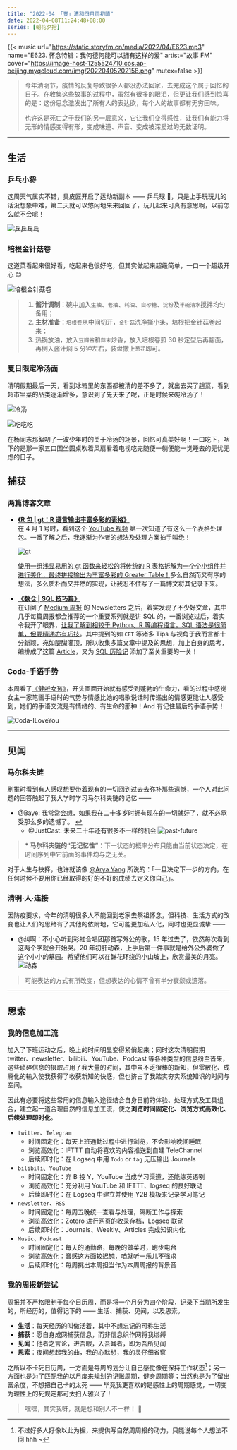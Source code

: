 ```yaml
---
title: "2022-04 「壹」清和四月雨初晴"
date: 2022-04-08T11:24:48+08:00
series: [朝花夕拾]
---
```


{{< music url="https://static.storyfm.cn/media/2022/04/E623.mp3" name="E623. 怀念特辑：我何德何能可以拥有这样的爱" artist="故事 FM" cover="https://image-host-1255524710.cos.ap-beijing.myqcloud.com/img/20220405202158.png" mutex=false >}}

> 今年清明节，疫情的反复导致很多人都没办法回家，去完成这个属于回忆的日子。在收集这些故事的过程中，虽然有很多的眼泪，但更让我们感到惊喜的是：这份思念激发出了所有人的表达欲，每个人的故事都有无穷回味。
>
> 也许这是死亡之于我们的另一层意义，它让我们变得感性，让我们有能力将无形的情感变得有形，变成味道、声音、变成被深爱过的无数证明。

---

## 生活

### 乒乓小将

这周天气属实不错，臭皮匠开启了运动新副本 —— 乒乓球 🏓，只是上手玩玩儿的话没想象中难，第二天就可以悠闲地来来回回了，玩儿起来可真有意思啊，以前怎么就不会呢！

![乒乒乓乓](https://image-host-1255524710.cos.ap-beijing.myqcloud.com/img/20220405221928.png "雨停了，天晴了，觉得自己又行了！")

### 培根金针菇卷

这道菜看起来很好看，吃起来也很好吃，但其实做起来超级简单，一口一个超级开心 😊

![培根金针菇卷](https://image-host-1255524710.cos.ap-beijing.myqcloud.com/img/20220405204545.png "培根金针菇卷")

> 1. **酱汁调制**：碗中加入`生抽`、`老抽`、`耗油`、`白砂糖`、`淀粉`及`半碗清水`搅拌均匀备用；
> 2. **主材准备**：`培根卷`从中间切开，`金针菇`洗净撕小条，培根把金针菇卷起来；
> 3. 热锅放油，放入`豆瓣酱`和`蒜末`炒香，放入培根卷煎 30 秒定型后再翻面，再倒入酱汁焖 5 分钟左右，装盘撒上`葱花`即可。

### 夏日限定冷汤面

清明假期最后一天，看到冰箱里的东西都被清的差不多了，就出去买了趟菜，看到超市里菜的品类逐渐增多，意识到了先天来了呢，正是时候来碗冷汤了！

![冷汤](https://image-host-1255524710.cos.ap-beijing.myqcloud.com/img/20220405203939.png "冷汤来喽！")

![吃吃吃](https://image-host-1255524710.cos.ap-beijing.myqcloud.com/img/20220405204105.png "好好吃~")

在杨同志那絮叨了一波少年时的关于冷汤的场景，回忆可真美好啊！一口吃下，咽下的是那一家五口围坐圆桌吹着风扇看着电视吃完随便一躺便能一觉睡去的无忧无虑的日子。

## 捕获

### 两篇博客文章

- [**《R 包 | gt：R 语言输出丰富多彩的表格》**](../2022-04-03-r-pkg-gt/)  
  在 4 月 1 号时，看到这个 [YouTube 视频](https://www.youtube.com/watch?v=z0UGmMOxl-c) 第一次知道了有这么一个表格处理包。一番了解之后，我逐渐为作者的想法及处理方案拍手叫绝！

  ![gt](https://image-host-1255524710.cos.ap-beijing.myqcloud.com/img/20220403160334.png "gt 工作流")

  <u>使用一组浅显易用的 gt 函数来轻松的将传统的 R 表格拆解为一个个小组件并进行美化，最终拼接输出为丰富多彩的 Greater Table！</u>多么自然而又有序的想法，多么质朴而又井然的实现，让我忍不住写了一篇博文将其记录下来。

- [**《数仓 | SQL 技巧篇》**](../2022-04-03-sql-tips/)  
  在订阅了 [Medium 周报](https://medium.com/me/following) 的 Newsletters 之后，着实发现了不少好文章，其中几乎每篇周报都会推荐的一个重要系列就是讲 SQL 的，一番浏览过后，着实令我开了眼界，<u>让我了解到相较于 Python、R 等编程语言，SQL 语法是很简单，但要精通亦有巧技</u>。其中提到的如 `CET` 等诸多 Tips 与视角于我而言都十分新颖，宛如醍醐灌顶，所以收集多篇文章中提及的思想，加上自身的思考，编排成了这篇 [Article](../2022-04-03-sql-tips/)，又为 [SQL 历险记](http://localhost:1313/series/sql-%E5%8E%86%E9%99%A9%E8%AE%B0/) 添加了至关重要的一关！

### Coda-手语手势

本周看了[《健听女孩》](https://movie.douban.com/subject/35048413/)，开头画面开始就有感受到蓬勃的生命力，看的过程中感觉女主一家笔画手语时的气势与情感比她的唱歌说话时传递出的情感更能让人感受到，她们的手语交流是有情绪的、有生命的那种！And 有记住最后的手语手势！

![Coda-ILoveYou](https://image-host-1255524710.cos.ap-beijing.myqcloud.com/img/202205021657144.png "I Love You!")

---

## 见闻

### 马尔科夫链

刷推时看到有人感叹想要带着现有的一切回到过去去弥补那些遗憾，一个人对此问题的回答触起了我大学时学习马尔科夫链的记忆 ——

- @Baye: 我常常会想，如果我在二十多岁时拥有现在的一切就好了，就不必承受那么多的遗憾了。 [↩︎](https://twitter.com/waylybaye/status/1509836573436948487)
  - @JustCast: 未来二十年还有很多不一样的机会
    ![past-future](https://image-host-1255524710.cos.ap-beijing.myqcloud.com/img/20220403123908.png "Life is a Markov chain.")

> **\* 马尔科夫链的“无记忆性”**：下一状态的概率分布只能由当前状态决定，在时间序列中它前面的事件均与之无关。

对于人生与抉择，也许就该像 [@Arya Yang](https://twitter.com/yangyangswift/status/1509738412915703811?s=20&t=3ciNEvO2_cjxH6FiJGemew) 所说的：「一旦决定下一步的方向，在任何时候不要用你已经取得的好的不好的成绩去定义你自己」。

### 清明·人·连接

因防疫要求，今年的清明很多人不能回到老家去祭祖怀念，但科技、生活方式的改变也让人们的思绪有了其他的依附地，它可能更加私人化，同时也更显诚挚 ——

- @纠啊：不小心听到彩虹合唱团那首写外公的歌，15 年过去了，依然每次看到这两个字就会开始哭。20 年初肝动森，上手后第一件事就是给外公外婆做了这个小小的墓园。希望他们可以在鲜花环绕的小山坡上，欣赏最美的月亮。
  ![动森](https://image-host-1255524710.cos.ap-beijing.myqcloud.com/img/20220404221657.png "今年也只能这样回到动森里看看他们了")

> 可能表达的方式有所改变，但想表达的心情不曾有半分衰颓或遗落。

---

## 思索

### 我的信息加工流

加入了下班运动之后，晚上的时间明显变得紧俏起来；同时这次清明假期 twitter、newsletter、bilibili、YouTube、Podcast 等各种类型的信息纷至沓来，这些琐碎信息的摄取占用了我大量的时间，其中虽不乏很棒的新知，但零散化、成瘾化的输入使我获得了收获新知的快感，但也挤占了我踏实夯实系统知识的时间与空间。

因此有必要将这些常用的信息输入途径结合自身目前的体验、处理方式及工具组合，建立起一道合理自然的信息加工流，使之**浏览时间固定化、浏览方式高效化、后续处理即时化**。

- `twitter`、`Telegram`
  - 时间固定化：每天上班通勤过程中进行浏览，不会影响晚间睡眠
  - 浏览高效化：IFTTT 自动将喜欢的内容推送到自建 TeleChannel
  - 后续即时化：在 Logseq 中用 `Todo` or `tag` 无压输出 Journals
- `bilibili`、`YouTube`
  - 时间固定化：弃 B 投 Y，YouTube 当成学习渠道，还能练英语咧
  - 浏览高效化：充分利用 YouTube 和 IFTTT、logseq 的良好联动
  - 后续即时化：在 Logseq 中建立并使用 Y2B 模板来记录学习笔记
- `newsletter`、`RSS`
  - 时间固定化：每周五晚统一查看与处理，隔断工作与探索
  - 浏览高效化：Zotero 进行网页的收录存档，Logseq 联动
  - 后续即时化：Journals、Weekly、Articles 完成知识内化
- `Music`、`Podcast`
  - 时间固定化：每天的通勤路，每晚的做菜时，跑步电台
  - 浏览高效化：音感这方面较迟钝，咱就听一乐儿不强求
  - 后续即时化：每周挑出本周担当作为本周周报的背景音

### 我的周报新尝试

周报并不严格限制于每个日历周，而是将一个月分为四个阶段，记录下当期所发生的，所经历的，值得记下的 —— 生活、捕获、见闻，以及思索。

- **生活**：每天经历的叫做活着，其中不想忘记的可称生活
- **捕获**：愿自身成网捕获信息，而非信息织作网将我绑缚
- **见闻**：他者之言论，进吾眼，入吾耳者，即为吾所见闻
- **思索**：夜间想起我的曲，我的心默想，我的灵仔细省察

之所以不卡死日历周，一方面是每周的划分让自己感觉像在保持工作状态[^weekly]；另一方面也是为了匹配我的以月度来规划的记账周期，健身周期等；当然也是为了留出富余度，不想把自己卡的太死 —— 毕竟我更喜欢的是感性上的周期感觉，一切变为理性上的死规定那可太扫人雅兴了！

[^weekly]: 不过好多人好像以此为据，来提供写自然周周报的动力，只能说每个人想法不同 hhh ~

> 嘿嘿，其实我呀，就是想和别人不一样！ 👻
